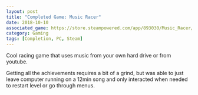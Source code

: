 ```yaml
---
layout: post
title: "Completed Game: Music Racer"
date: 2018-10-10
associated_game: https://store.steampowered.com/app/893030/Music_Racer/
category: Gaming
tags: [Completion, PC, Steam]
---
```


<p>Cool racing game that uses music from your own hard drive or from youtube.</p>
<p>Getting all the achievements requires a bit of a grind, but was able to just leave computer running on a 12min song and only interacted when needed to restart level or go through menus.</p>